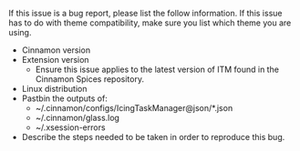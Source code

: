 If this issue is a bug report, please list the follow information. If this issue has to do with theme compatibility, make sure you list which theme you are using. 

  - Cinnamon version
  - Extension version
    - Ensure this issue applies to the latest version of ITM found in the Cinnamon Spices repository.
  - Linux distribution
  - Pastbin the outputs of:
    - ~/.cinnamon/configs/IcingTaskManager@json/*.json
    - ~/.cinnamon/glass.log
    - ~/.xsession-errors
  - Describe the steps needed to be taken in order to reproduce this bug.
